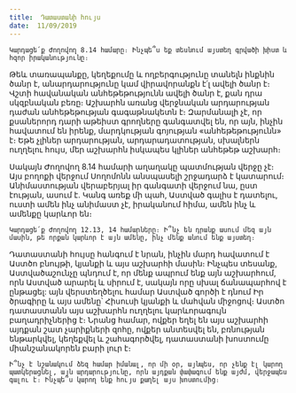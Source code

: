 ```yaml
---
title:  Դատաստանի հույս
date:  11/09/2019
---
```


`Կարդացե՛ք Ժողովող 8.14 համարը։ Ինչպե՞ս եք տեսնում այստեղ գրվածի խիստ և հզոր իրականությունը։`

Թեև տառապանքը, կեղեքումը և ողբերգությունը տանելն ինքնին ծանր է, անարդարությունը կամ վիրավորանքն է՛լ ավելի ծանր է։ Վշտի հավանական անհեթեթությունն ավելի ծանր է, քան դրա սկզբնական բեռը։ Աշխարհն առանց վերջնական արդարության դաժան անհեթեթության գագաթնակետն է։ Զարմանալի չէ, որ քսաներորդ դարի աթեիստ գրողները գանգատվել են, որ այն, ինչին հավատում են իրենք, մարդկության գոյության «անհեթեթությունն» է։ Եթե չլիներ արդարության, արդարադատության, սխալներն ուղղելու հույս, մեր աշխարհն իսկապես կլիներ անհեթեթ աշխարհ։

Սակայն Ժողովող 8.14 համարի աղաղակը պատմության վերջը չէ։ Այս բողոքի վերջում Սողոմոնն անսպասելի շրջադարձ է կատարում։ Անիմաստության վերաբերյալ իր գանգատի վերջում նա, ըստ էության, ասում է. Կանգ առեք մի պահ, Աստված գալիս է դատելու, ուստի ամեն ինչ անիմաստ չէ, իրականում հիմա, ամեն ինչ և ամենքը կարևոր են։

`Կարդացե՛ք Ժողովող 12.13, 14 համարները։ Ի՞նչ են դրանք ասում մեզ այն մասին, թե որքան կարևոր է այն ամենը, ինչ մենք անում ենք այստեղ։`

Դատաստանի հույսը հանգում է նրան, ինչին մարդ հավատում է Աստծո բնույթի, կյանքի և այս աշխարհի մասին։ Ինչպես տեսանք, Աստվածաշունչը պնդում է, որ մենք ապրում ենք այն աշխարհում, որն Աստված արարել և սիրում է, սակայն որը սխալ ճանապարհով է ընթացել: այն վերստեղծելու համար Աստված գործի է դնում Իր ծրագիրը և այս ամենը՝ Հիսուսի կյանքի և մահվան միջոցով։ Աստծո դատաստանն այս աշխարհն ուղղելու կարևորագույն բաղադրիչներից է։ Նրանց համար, ովքեր եղել են այս աշխարհի այդքան շատ չարիքների զոհը, ովքեր անտեսվել են, բռնության ենթարկվել, կեղեքվել և շահագործվել, դատաստանի խոստումը միանշանակորեն բարի լուր է։

`Ի՞նչ է նշանակում ձեզ համար իմանալ, որ մի օր, այնպես, որ չենք էլ կարող պատկերացնել, այն արդարությունը, որն այդքան փափագում ենք այժմ, վերջապես գալու է։ Ինչպե՞ս կարող ենք հույս քաղել այս խոստումից։`